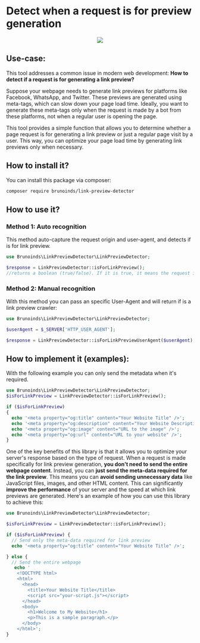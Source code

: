 # Detect when a request is for preview generation

<p align="center">
  <img src="https://raw.githubusercontent.com/brunoinds/link-preview-origin/main/link-preview-origin.png"/>
</p>

## Use-case:
This tool addresses a common issue in modern web development: **How to detect if a request is for generating a link preview?**

Suppose your webpage needs to generate link previews for platforms like Facebook, WhatsApp, and Twitter. These previews are generated using meta-tags, which can slow down your page load time. Ideally, you want to generate these meta-tags only when the request is made by a bot from these platforms, not when a regular user is opening the page.

This tool provides a simple function that allows you to determine whether a page request is for generating a link preview or just a regular page visit by a user. This way, you can optimize your page load time by generating link previews only when necessary.

## How to install it?
You can install this package via composer:

```bash
composer require brunoinds/link-preview-detector
```

## How to use it?

### Method 1: Auto recognition
This method auto-capture the request origin and user-agent, and detects if is for link preview.

```php
use Brunoinds\LinkPreviewDetector\LinkPreviewDetector;

$response = LinkPreviewDetector::isForLinkPreview();
//returns a boolean (true/false). If it is true, it means the request is coming from a link preview crawler.
```


### Method 2: Manual recognition
With this method you can pass an specific User-Agent and will return if is a link preview crawler:

```php
use Brunoinds\LinkPreviewDetector\LinkPreviewDetector;

$userAgent = $_SERVER['HTTP_USER_AGENT'];

$response = LinkPreviewDetector::isForLinkPreviewUserAgent($userAgent);
```


## How to implement it (examples):
With the following example you can only send the metadata when it's required.

```php
use Brunoinds\LinkPreviewDetector\LinkPreviewDetector;
$isForLinkPreview = LinkPreviewDetector::isForLinkPreview();

if ($isForLinkPreview)
{
  echo '<meta property="og:title" content="Your Website Title" />';
  echo '<meta property="og:description" content="Your Website Description" />';
  echo '<meta property="og:image" content="URL to the image" />';
  echo '<meta property="og:url" content="URL to your website" />';
}
```


One of the key benefits of this library is that it allows you to optimize your server's response based on the type of request. When a request is made specifically for link preview generation, **you don't need to send the entire webpage content**. Instead, you can **just send the meta-data required for the link preview**. This means you can **avoid sending unnecessary data** like JavaScript files, images, and other HTML content. This can significantly **improve the performance** of your server and the speed at which link previews are generated.
Here's an example of how you can use this library to achieve this:

```php
use Brunoinds\LinkPreviewDetector\LinkPreviewDetector;

$isForLinkPreview = LinkPreviewDetector::isForLinkPreview();

if ($isForLinkPreview) {
  // Send only the meta-data required for link preview
  echo '<meta property="og:title" content="Your Website Title" />';

} else {
  // Send the entire webpage
   echo '
    <!DOCTYPE html>
    <html>
      <head>
        <title>Your Website Title</title>
        <script src="your-script.js"></script>
      </head>
      <body>
        <h1>Welcome to My Website</h1>
        <p>This is a sample paragraph.</p>
      </body>
    </html>';
}